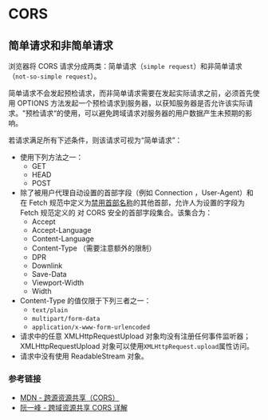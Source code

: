 # CORS

## 简单请求和非简单请求

浏览器将 CORS 请求分成两类：简单请求（`simple request`）和非简单请求（`not-so-simple request`）。

简单请求不会发起预检请求，而非简单请求需要在发起实际请求之前，必须首先使用 OPTIONS 方法发起一个预检请求到服务器，以获知服务器是否允许该实际请求。"预检请求“的使用，可以避免跨域请求对服务器的用户数据产生未预期的影响。

若请求满足所有下述条件，则该请求可视为“简单请求”：

- 使用下列方法之一：
  - GET
  - HEAD
  - POST
- 除了被用户代理自动设置的首部字段（例如 Connection ，User-Agent）和在 Fetch 规范中定义为[禁用首部名称](https://fetch.spec.whatwg.org/#forbidden-header-name)的其他首部，允许人为设置的字段为 Fetch 规范定义的 对 CORS 安全的首部字段集合。该集合为：
  - Accept
  - Accept-Language
  - Content-Language
  - Content-Type （需要注意额外的限制）
  - DPR
  - Downlink
  - Save-Data
  - Viewport-Width
  - Width
- Content-Type 的值仅限于下列三者之一：
  - `text/plain`
  - `multipart/form-data`
  - `application/x-www-form-urlencoded`
- 请求中的任意 XMLHttpRequestUpload 对象均没有注册任何事件监听器；XMLHttpRequestUpload 对象可以使用`XMLHttpRequest.upload`属性访问。
- 请求中没有使用 ReadableStream 对象。

### 参考链接

- [MDN - 跨源资源共享（CORS）](https://developer.mozilla.org/zh-CN/docs/Web/HTTP/CORS)
- [阮一峰 - 跨域资源共享 CORS 详解](http://www.ruanyifeng.com/blog/2016/04/cors.html)
